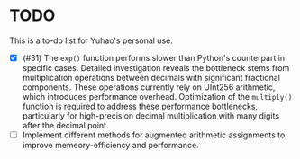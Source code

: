# TODO

This is a to-do list for Yuhao's personal use.

- [x] (#31) The `exp()` function performs slower than Python's counterpart in specific cases. Detailed investigation reveals the bottleneck stems from multiplication operations between decimals with significant fractional components. These operations currently rely on UInt256 arithmetic, which introduces performance overhead. Optimization of the `multiply()` function is required to address these performance bottlenecks, particularly for high-precision decimal multiplication with many digits after the decimal point.
- [ ] Implement different methods for augmented arithmetic assignments to improve memeory-efficiency and performance.
